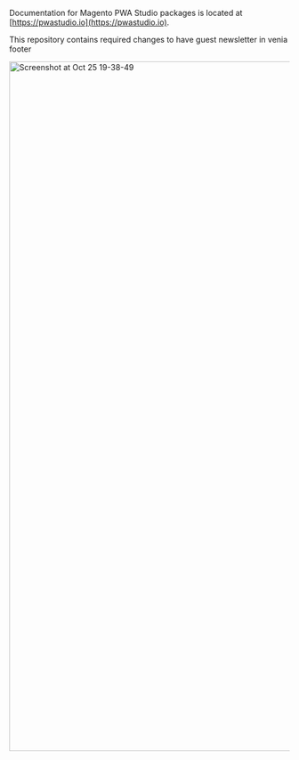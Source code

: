 Documentation for Magento PWA Studio packages is located at [https://pwastudio.io](https://pwastudio.io).

This repository contains required changes to have guest newsletter in venia footer


<img width="1240" alt="Screenshot at Oct 25 19-38-49" src="https://user-images.githubusercontent.com/25526037/138711201-e12cf969-38e4-45cf-b518-77a00cc26fb0.png">
